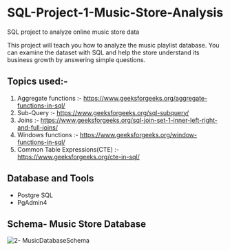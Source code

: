 # SQL-Project-1-Music-Store-Analysis
SQL project to analyze online music store data

This project will teach you how to analyze the music playlist database. You can examine the dataset with SQL and help the store understand its business growth by answering simple questions.

## Topics used:-
1) Aggregate functions :- https://www.geeksforgeeks.org/aggregate-functions-in-sql/
2) Sub-Query :- https://www.geeksforgeeks.org/sql-subquery/
3) Joins :- https://www.geeksforgeeks.org/sql-join-set-1-inner-left-right-and-full-joins/
4) Windows functions :- https://www.geeksforgeeks.org/window-functions-in-sql/
5) Common Table Expressions(CTE) :- https://www.geeksforgeeks.org/cte-in-sql/

## Database and Tools
* Postgre SQL
* PgAdmin4

## Schema- Music Store Database







![2- MusicDatabaseSchema](https://github.com/Dodamanisagar/SQL-Project-1-Music_Store_Analysis/assets/99800998/c1f0fd33-aa08-4223-94bf-3d7e0992edb3)
